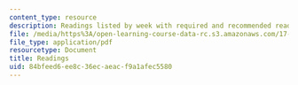 ```yaml
---
content_type: resource
description: Readings listed by week with required and recommended readings.
file: /media/https%3A/open-learning-course-data-rc.s3.amazonaws.com/17-484-comparative-grand-strategy-and-military-doctrine-fall-2004/84bfeed6ee8c36ecaeacf9a1afec5580_readings.pdf
file_type: application/pdf
resourcetype: Document
title: Readings
uid: 84bfeed6-ee8c-36ec-aeac-f9a1afec5580
---
```

